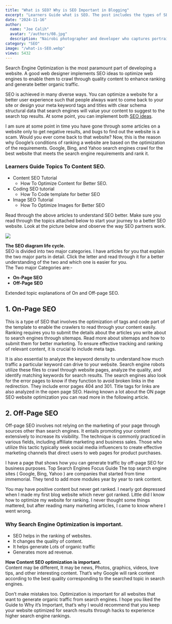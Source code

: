 ```yaml
---
title: "What is SEO? Why is SEO Important in Blogging"
excerpt: "Learners Guide what is SEO. The post includes the types of SEO, and types of search engines and shows how they work in driving traffic."
date: "2024-11-16"
author:
  name: "Joe Calih"
  avatar: "/authors/08.jpg"
  description: "Nairobi photographer and developer who captures portraiture, landscapes, weddings, and photo studios."
category: "SEO"
image: "/what-is-SEO.webp"
views: 5432
---
```




Search Engine Optimization is the most paramount part of developing a website. A good web designer implements SEO ideas to optimize web engines to enable them to crawl through quality content to enhance ranking and generate better organic traffic.

SEO is achieved in many diverse ways. You can optimize a website for a better user experience such that people always want to come back to your site or design your meta keyword tags and titles with clear schema structural data that search engines will value your content to suggest to the search top results. At some point, you can implement both [SEO ideas](/what-is-content-marketing/).

I am sure at some point in time you have gone through some articles on a website only to get negative results, and bugs to find out the website is a scam. Would you ever come back to that website? Now, this is the reason why Google’s conditions of ranking a website are based on the optimization of the requirements. Google, Bing, and Yahoo search engines crawl for the best website that meets the search engine requirements and rank it.

### **Learners Guide Topics To Content SEO.**

-   Content SEO Tutorial
    -   How To Optimize Content for Better SEO.
-   Coding SEO tutorial
    -   How To Code template for better SEO
-   Image SEO Tutorial
    -   How To Optimize Images for Better SEO

Read through the above articles to understand SEO better. Make sure you read through the topics attached below to start your journey to a better SEO website. Look at the picture below and observe the way SEO partners work.

[![](https://joecalih.files.wordpress.com/2024/06/4cbb1-seo-for-photographers-website_wedding-sites_marriage-sites_artist.jpg?w=300)](http://joecalih.files.wordpress.com/2024/06/4cbb1-seo-for-photographers-website_wedding-sites_marriage-sites_artist.jpg)

**The SEO diagram life cycle.**  
SEO is divided into two major categories. I have articles for you that explain the two major parts in detail. Click the letter and read through it for a better understanding of the two and which one is easier for you.  
The Two major Categories are:-

-   **On-Page SEO**
-   **Off-Page SEO**

Extended topic explanations of On and Off-page SEO.

## 1. **On-Page SEO**

This is a type of SEO that involves the optimization of tags and code part of the template to enable the crawlers to read through your content easily. Ranking requires you to submit the details about the articles you write about to search engines through sitemaps. Read more about sitemaps and how to submit them for better marketing. To ensure effective tracking and ranking of relevant content, it is crucial to include meta tags.

It is also essential to analyze the keyword density to understand how much traffic a particular keyword can drive to your website. Search engine robots utilize these files to crawl through website pages, analyze the quality, and identify matching keywords for search results. The search engines also look for the error pages to know if they function to avoid broken links in the redirection. They include error pages 404 and 301. Title tags for links are also analyzed in the open page SEO. Having known a lot about the ON page SEO website optimization you can read more in the following article.

## **2. Off-Page SEO**

Off-page SEO involves not relying on the marketing of your page through sources other than search engines. It entails promoting your content extensively to increase its visibility. The technique is commonly practiced in various fields, including affiliate marketing and business sales. Those who utilize this tactic typically seek social media influencers to create effective marketing channels that direct users to web pages for product purchases.

I have a page that shows how you can generate traffic by off-page SEO for business purposes. Top Search Engines Focus Guide The top search engine sites ( Google, Bing, Yahoo ) are companies that started from time immemorial. They tend to add more modules year by year to rank content.

You may have positive content but never get ranked. I nearly got depressed when I made my first blog website which never got ranked. Little did I know how to optimize my website for ranking. I never thought some things mattered, but after reading many marketing articles, I came to know where I went wrong.

### **Why Search Engine Optimization is important.**

-   SEO helps in the ranking of websites.
-   It changes the quality of content.
-   It helps generate Lots of organic traffic
-   Generates more ad revenue.

**How Content SEO optimization is important.**  
Content may be different, It may be news, Photos, graphics, videos, love tips, and other interesting content. That’s why Google will rank content according to the best quality corresponding to the searched topic in search engines.

Don’t make mistakes too. Optimization is important for all websites that want to generate organic traffic from search engines. I hope you liked the Guide to Why it’s Important, that’s why I would recommend that you keep your website optimized for search results through hacks to experience higher search engine rankings.